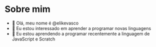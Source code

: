 # Sobre mim

- 👋 Olá, meu nome é @elikevasco
- 👀 Eu estou interessado em aprender a programar novas linguagens
- 🌱 Eu estou aprendendo a programar recentemente a linguagem de JavaScript e Scratch

